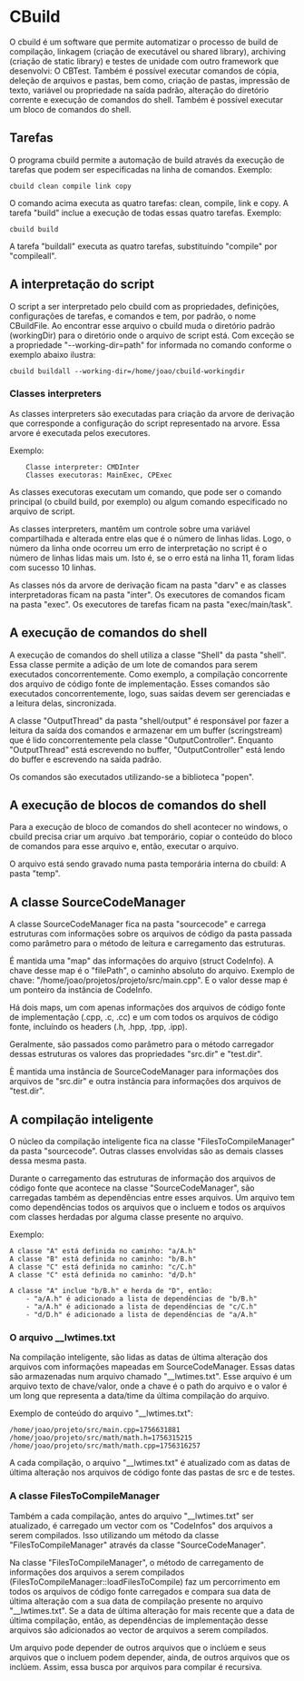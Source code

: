 # CBuild

O cbuild é um software que permite automatizar o processo de build de compilação, linkagem (criação de executável ou shared library), archiving (criação de static library) e testes de unidade com outro framework que desenvolvi: O CBTest. Também é possível executar comandos de cópia, deleção de arquivos e pastas, bem como, criação de pastas, impressão de texto, variável ou propriedade na saída padrão, alteração do diretório corrente e execução de comandos do shell. Também é possível executar um bloco de comandos do shell.

## Tarefas

O programa cbuild permite a automação de build através da execução de tarefas que podem ser especificadas na linha de comandos. Exemplo:

```
cbuild clean compile link copy
```

O comando acima executa as quatro tarefas: clean, compile, link e copy. A tarefa "build" inclue a execução de todas essas quatro tarefas. Exemplo:

```
cbuild build
```

A tarefa "buildall" executa as quatro tarefas, substituíndo "compile" por "compileall".

## A interpretação do script

O script a ser interpretado pelo cbuild com as propriedades, definições, configurações de tarefas, e comandos e tem, por padrão, o nome CBuildFile. Ao encontrar esse arquivo o cbuild muda o diretório padrão (workingDir) para o diretório onde o arquivo de script está. Com exceção se a propriedade "--working-dir=path" for informada no comando conforme o exemplo abaixo ilustra:

```
cbuild buildall --working-dir=/home/joao/cbuild-workingdir
```

### Classes interpreters

As classes interpreters são executadas para criação da arvore de derivação que corresponde a configuração do script representado na arvore. Essa arvore é executada pelos executores.

Exemplo:
```
    Classe interpreter: CMDInter
    Classes executoras: MainExec, CPExec
```

As classes executoras executam um comando, que pode ser o comando principal (o cbuild build, por exemplo) ou algum comando especificado no arquivo de script.

As classes interpreters, mantêm um controle sobre uma variável compartilhada e alterada entre elas que é o número de linhas lidas. Logo, o número da linha onde ocorreu um erro de interpretação no script é o número de linhas lidas mais um. Isto é, se o erro está na linha 11, foram lidas com sucesso 10 linhas.

As classes nós da arvore de derivação ficam na pasta "darv" e as classes interpretadoras ficam na pasta "inter". Os executores de comandos ficam na pasta "exec". Os executores de tarefas ficam na pasta "exec/main/task".

## A execução de comandos do shell

A execução de comandos do shell utiliza a classe "Shell" da pasta "shell". Essa classe permite a adição de um lote de comandos para serem executados concorrentemente. Como exemplo, a compilação concorrente dos arquivo de código fonte de implementação. Esses comandos são executados concorrentemente, logo, suas saídas devem ser gerenciadas e a leitura delas, sincronizada.

A classe "OutputThread" da pasta "shell/output" é responsável por fazer a leitura da saída dos comandos e armazenar em um buffer (scringstream) que é lido concorrentemente pela classe "OutputController". Enquanto "OutputThread" está escrevendo no buffer, "OutputController" está lendo do buffer e escrevendo na saída padrão.

Os comandos são executados utilizando-se a biblioteca "popen".

## A execução de blocos de comandos do shell

Para a execução de bloco de comandos do shell acontecer no windows, o cbuild precisa criar um arquivo .bat temporário, copiar o conteúdo do bloco de comandos para esse arquivo e, então, executar o arquivo.

O arquivo está sendo gravado numa pasta temporária interna do cbuild: A pasta "temp".

## A classe SourceCodeManager

A classe SourceCodeManager fica na pasta "sourcecode" e carrega estruturas com informações sobre os arquivos de código da pasta passada como parâmetro para o método de leitura e carregamento das estruturas.

É mantida uma "map" das informações do arquivo (struct CodeInfo). A chave desse map é o "filePath", o caminho absoluto do arquivo. Exemplo de chave: "/home/joao/projetos/projeto/src/main.cpp". E o valor desse map é um ponteiro da instância de CodeInfo.

Há dois maps, um com apenas informações dos arquivos de código fonte de implementação (.cpp, .c, .cc) e um com todos os arquivos de código fonte, incluíndo os headers (.h, .hpp, .tpp, .ipp).

Geralmente, são passados como parâmetro para o método carregador dessas estruturas os valores das propriedades "src.dir" e "test.dir".

È mantida uma instância de SourceCodeManager para informações dos arquivos de "src.dir" e outra instância para informações dos arquivos de "test.dir".

## A compilação inteligente

O núcleo da compilação inteligente fica na classe "FilesToCompileManager" da pasta "sourcecode". Outras classes envolvidas são as demais classes dessa mesma pasta.

Durante o carregamento das estruturas de informação dos arquivos de código fonte que acontece na classe "SourceCodeManager", são carregadas também as dependências entre esses arquivos. Um arquivo tem como dependências todos os arquivos que o incluem e todos os arquivos com classes herdadas por alguma classe presente no arquivo.

Exemplo:

```
A classe "A" está definida no caminho: "a/A.h"
A classe "B" está definida no caminho: "b/B.h"
A classe "C" está definida no caminho: "c/C.h"
A classe "C" está definida no caminho: "d/D.h"

A classe "A" inclue "b/B.h" e herda de "D", então:
    - "a/A.h" é adicionado a lista de dependências de "b/B.h"
    - "a/A.h" é adicionado a lista de dependências de "c/C.h"
    - "d/D.h" é adicionado a lista de dependências de "a/A.h"
```

### O arquivo __lwtimes.txt

Na compilação inteligente, são lidas as datas de última alteração dos arquivos com informações mapeadas em SourceCodeManager. Essas datas são armazenadas num arquivo chamado "__lwtimes.txt". Esse arquivo é um arquivo texto de chave/valor, onde a chave é o path do arquivo e o valor é um long que representa a data/time da última compilação do arquivo.

Exemplo de conteúdo do arquivo "__lwtimes.txt":

```
/home/joao/projeto/src/main.cpp=1756631881
/home/joao/projeto/src/math/math.h=1756315215
/home/joao/projeto/src/math/math.cpp=1756316257
```

A cada compilação, o arquivo "__lwtimes.txt" é atualizado com as datas de última alteração nos arquivos de código fonte das pastas de src e de testes.

### A classe FilesToCompileManager

Também a cada compilação, antes do arquivo "__lwtimes.txt" ser atualizado, é carregado um vector com os "CodeInfos" dos arquivos a serem compilados. Isso utilizando um método da classe "FilesToCompileManager" através da classe "SourceCodeManager".

Na classe "FilesToCompileManager", o método de carregamento de informações dos arquivos a serem compilados (FilesToCompileManager::loadFilesToCompile) faz um percorrimento em todos os arquivos de código fonte carregados e compara sua data de última alteração com a sua data de compilação presente no arquivo "__lwtimes.txt". Se a data de última alteração for mais recente que a data de última compilação, então, as dependências de implementação desse arquivos são adicionados ao vector de arquivos a serem compilados.

Um arquivo pode depender de outros arquivos que o inclúem e seus arquivos que o incluem podem depender, ainda, de outros arquivos que os inclúem. Assim, essa busca por arquivos para compilar é recursiva.
